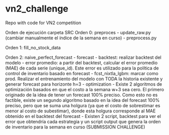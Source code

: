 # vn2_challenge
Repo with code for VN2 competition

Orden de ejecución carpeta SRC
Orden 0: preproces
    - update_raw.py (cambiar manualmente el índice de la semana en curso)
    - preprocess.py

Orden 1: fill_no_stock_data

Orden 2: naive_perfect_forecast
    - forecast
        - backtest: realizar backtest del modelo
        - error promedio: a partir del backtest, calcular el error promedio (MAE) de cada serie (unique_id). Este error es utilizado para la política de control de inventario basado en forecast
        - fcst_nixtla_lgbm: marcar como prod. Realizar el entrenamiento del modelo con TODA la historia existente y generar forecast para horizonte h=3
    - optimization
        - Existe 2 algoritmos de optimización basados en que el costo a la semana w+3 sea cero. El primero originado de la idea de tener un forecast 100% preciso. Como esto no es factible, existe un segundo algoritmo basado en la idea del forecast 100% preciso, pero que se suma una holgura (ya que el costo de sobrestimar es menor al costo de subestimar), donde esta holgura corresponde al MAE obtenido en el backtest del forecast
        - Existen 2 script, backtest para ver el error que obtendría cada estrategia y un script output que genera la orden de inventario para la semana en curso (SUBMISSION CHALLENGE)
